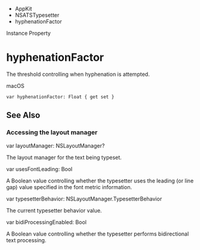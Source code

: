 

- AppKit
- NSATSTypesetter
-  hyphenationFactor 

Instance Property

# hyphenationFactor

The threshold controlling when hyphenation is attempted.

macOS

``` source
var hyphenationFactor: Float { get set }
```

## See Also

### Accessing the layout manager

var layoutManager: NSLayoutManager?

The layout manager for the text being typeset.

var usesFontLeading: Bool

A Boolean value controlling whether the typesetter uses the leading (or line gap) value specified in the font metric information.

var typesetterBehavior: NSLayoutManager.TypesetterBehavior

The current typesetter behavior value.

var bidiProcessingEnabled: Bool

A Boolean value controlling whether the typesetter performs bidirectional text processing.

